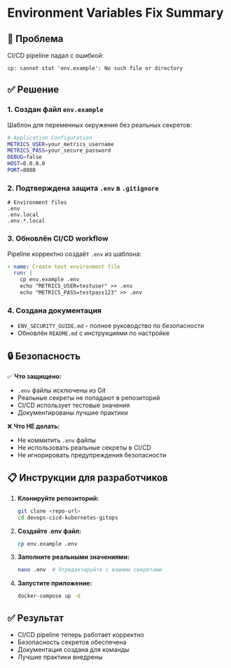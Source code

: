 # Environment Variables Fix Summary

## 🚨 Проблема
CI/CD pipeline падал с ошибкой:
```
cp: cannot stat 'env.example': No such file or directory
```

## ✅ Решение

### 1. Создан файл `env.example`
Шаблон для переменных окружения без реальных секретов:
```bash
# Application Configuration
METRICS_USER=your_metrics_username
METRICS_PASS=your_secure_password
DEBUG=false
HOST=0.0.0.0
PORT=8080
```

### 2. Подтверждена защита `.env` в `.gitignore`
```gitignore
# Environment files
.env
.env.local
.env.*.local
```

### 3. Обновлён CI/CD workflow
Pipeline корректно создаёт `.env` из шаблона:
```yaml
- name: Create test environment file
  run: |
    cp env.example .env
    echo "METRICS_USER=testuser" >> .env
    echo "METRICS_PASS=testpass123" >> .env
```

### 4. Создана документация
- `ENV_SECURITY_GUIDE.md` - полное руководство по безопасности
- Обновлён `README.md` с инструкциями по настройке

## 🔒 Безопасность

✅ **Что защищено:**
- `.env` файлы исключены из Git
- Реальные секреты не попадают в репозиторий
- CI/CD использует тестовые значения
- Документированы лучшие практики

❌ **Что НЕ делать:**
- Не коммитить `.env` файлы
- Не использовать реальные секреты в CI/CD
- Не игнорировать предупреждения безопасности

## 📋 Инструкции для разработчиков

1. **Клонируйте репозиторий:**
   ```bash
   git clone <repo-url>
   cd devops-cicd-kubernetes-gitops
   ```

2. **Создайте .env файл:**
   ```bash
   cp env.example .env
   ```

3. **Заполните реальными значениями:**
   ```bash
   nano .env  # Отредактируйте с вашими секретами
   ```

4. **Запустите приложение:**
   ```bash
   docker-compose up -d
   ```

## ✅ Результат
- CI/CD pipeline теперь работает корректно
- Безопасность секретов обеспечена
- Документация создана для команды
- Лучшие практики внедрены 
